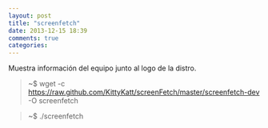 ```yaml
---
layout: post
title: "screenfetch"
date: 2013-12-15 18:39
comments: true
categories: 
---
```

Muestra información del equipo junto al logo de la distro.

>~$ wget -c https://raw.github.com/KittyKatt/screenFetch/master/screenfetch-dev -O screenfetch

>~$ ./screenfetch

